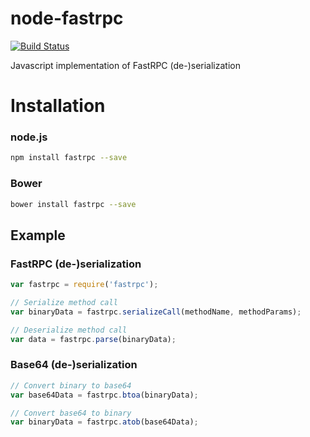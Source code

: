 node-fastrpc
============
[![Build Status](https://travis-ci.org/seznam/node-fastrpc.svg?branch=master)](https://travis-ci.org/seznam/node-fastrpc)

Javascript implementation of FastRPC (de-)serialization

# Installation

### node.js

```sh
npm install fastrpc --save
```

### Bower

```sh
bower install fastrpc --save
```

## Example

### FastRPC (de-)serialization
```js
var fastrpc = require('fastrpc');

// Serialize method call
var binaryData = fastrpc.serializeCall(methodName, methodParams);

// Deserialize method call
var data = fastrpc.parse(binaryData);
```

### Base64 (de-)serialization
```js
// Convert binary to base64
var base64Data = fastrpc.btoa(binaryData);

// Convert base64 to binary
var binaryData = fastrpc.atob(base64Data);
```
